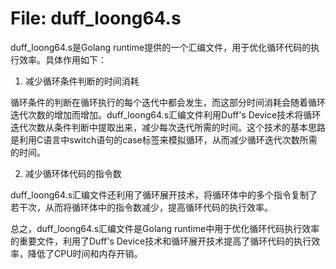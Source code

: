 # File: duff_loong64.s

duff_loong64.s是Golang runtime提供的一个汇编文件，用于优化循环代码的执行效率。具体作用如下：

1. 减少循环条件判断的时间消耗

循环条件的判断在循环执行的每个迭代中都会发生，而这部分时间消耗会随着循环迭代次数的增加而增加。duff_loong64.s汇编文件利用Duff's Device技术将循环迭代次数从条件判断中提取出来，减少每次迭代所需的时间。这个技术的基本思路是利用C语言中switch语句的case标签来模拟循环，从而减少循环迭代次数所需的时间。

2. 减少循环体代码的指令数

duff_loong64.s汇编文件还利用了循环展开技术，将循环体中的多个指令复制了若干次，从而将循环体中的指令数减少，提高循环代码的执行效率。

总之，duff_loong64.s汇编文件是Golang runtime中用于优化循环代码执行效率的重要文件，利用了Duff's Device技术和循环展开技术提高了循环代码的执行效率，降低了CPU时间和内存开销。

